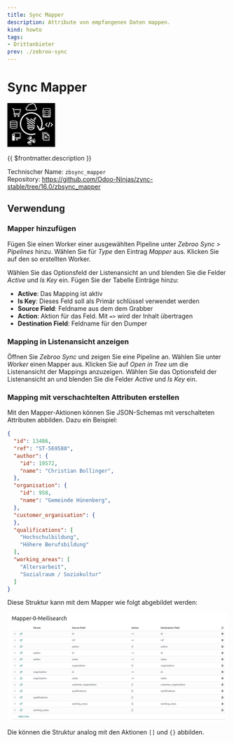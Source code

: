 ```yaml
---
title: Sync Mapper
description: Attribute von empfangenen Daten mappen.
kind: howto
tags:
- Drittanbieter
prev: ./zebroo-sync
---
```

# Sync Mapper
![](attachments/icon_odoo_zbsync.png)

{{ $frontmatter.description }}

Technischer Name: `zbsync_mapper`\
Repository: <https://github.com/Odoo-Ninjas/zync-stable/tree/16.0/zbsync_mapper>

## Verwendung

### Mapper hinzufügen

Fügen Sie einen Worker einer ausgewählten Pipeline unter *Zebroo Sync > Pipelines* hinzu. Wählen Sie für *Type* den Eintrag *Mapper* aus. Klicken Sie auf den so erstellten Worker.

Wählen Sie das Optionsfeld der Listenansicht an und blenden Sie die Felder *Active* und *Is Key* ein. Fügen Sie der Tabelle Einträge hinzu:

* **Active**: Das Mapping ist aktiv
* **Is Key**: Dieses Feld soll als Primär schlüssel verwendet werden
* **Source Field**: Feldname aus dem dem Grabber
* **Action**: Aktion für das Feld. Mit `=>` wird der Inhalt übertragen
* **Destination Field**: Feldname für den Dumper

### Mapping in Listenansicht anzeigen

Öffnen Sie *Zebroo Sync* und zeigen Sie eine Pipeline an. Wählen Sie unter *Worker* einen Mapper aus. Klicken Sie auf *Open in Tree* um die Listenansicht der Mappings anzuzeigen. Wählen Sie das Optionsfeld der Listenansicht an und blenden Sie die Felder *Active* und *Is Key* ein.

### Mapping mit verschachtelten Attributen erstellen

Mit den Mapper-Aktionen können Sie JSON-Schemas mit verschalteten Attributen abbilden. Dazu ein Beispiel:

```json
{
  "id": 13486,
  "ref": "ST-569580",
  "author": {
    "id": 19572,
    "name": "Christian Bollinger",
  },
  "organisation": {
    "id": 958,
    "name": "Gemeinde Hünenberg",
  },
  "customer_organisation": {
  },
  "qualifications": [
    "Hochschulbildung",
    "Höhere Berufsbildung"
  ],
  "working_areas": [
    "Altersarbeit",
    "Sozialraum / Soziokultur"
  ]  
}
```

Diese Struktur kann mit dem Mapper wie folgt abgebildet werden:

![](attachments/Sync%20Mapper%20Nested%20Attributes.png)

Die können die Struktur analog mit den Aktionen `[]` und `{}` abbilden.